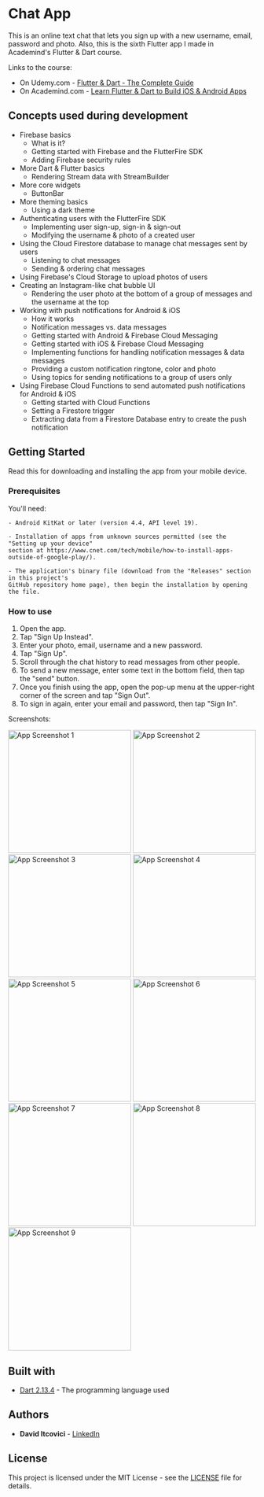 # Chat App

This is an online text chat that lets you sign up with a new username, email, password and photo.
Also, this is the sixth Flutter app I made in Academind's Flutter & Dart course.

Links to the course:

* On Udemy.com - [Flutter & Dart - The Complete Guide](https://www.udemy.com/course/learn-flutter-dart-to-build-ios-android-apps/)
* On Academind.com - [Learn Flutter & Dart to Build iOS & Android Apps](https://pro.academind.com/p/learn-flutter-dart-to-build-ios-android-apps-2020)

## Concepts used during development

* Firebase basics
  * What is it?
  * Getting started with Firebase and the FlutterFire SDK
  * Adding Firebase security rules
* More Dart & Flutter basics
  * Rendering Stream data with StreamBuilder
* More core widgets
  * ButtonBar
* More theming basics
  * Using a dark theme
* Authenticating users with the FlutterFire SDK
  * Implementing user sign-up, sign-in & sign-out
  * Modifying the username & photo of a created user
* Using the Cloud Firestore database to manage chat messages sent by users
  * Listening to chat messages
  * Sending & ordering chat messages
* Using Firebase's Cloud Storage to upload photos of users
* Creating an Instagram-like chat bubble UI
  * Rendering the user photo at the bottom of a group of messages and the username at the top
* Working with push notifications for Android & iOS
  * How it works
  * Notification messages vs. data messages
  * Getting started with Android & Firebase Cloud Messaging
  * Getting started with iOS & Firebase Cloud Messaging
  * Implementing functions for handling notification messages & data messages
  * Providing a custom notification ringtone, color and photo
  * Using topics for sending notifications to a group of users only
* Using Firebase Cloud Functions to send automated push notifications for Android & iOS
  * Getting started with Cloud Functions
  * Setting a Firestore trigger
  * Extracting data from a Firestore Database entry to create the push notification

## Getting Started

Read this for downloading and installing the app from your mobile device.

### Prerequisites

You'll need:

```
- Android KitKat or later (version 4.4, API level 19).

- Installation of apps from unknown sources permitted (see the "Setting up your device"
section at https://www.cnet.com/tech/mobile/how-to-install-apps-outside-of-google-play/).

- The application's binary file (download from the "Releases" section in this project's
GitHub repository home page), then begin the installation by opening the file.
```

### How to use

1. Open the app.
2. Tap "Sign Up Instead".
3. Enter your photo, email, username and a new password.
4. Tap "Sign Up".
5. Scroll through the chat history to read messages from other people.
6. To send a new message, enter some text in the bottom field, then tap the "send" button.
7. Once you finish using the app, open the pop-up menu at the upper-right corner of the screen and tap "Sign Out".
8. To sign in again, enter your email and password, then tap "Sign In".

Screenshots:

<p float="left">
  <img alt="App Screenshot 1" src="/dev_assets/images/app_screenshot_1.png" width="250" />
  <img alt="App Screenshot 2" src="/dev_assets/images/app_screenshot_2.png" width="250" />
  <img alt="App Screenshot 3" src="/dev_assets/images/app_screenshot_3.png" width="250" />
  <img alt="App Screenshot 4" src="/dev_assets/images/app_screenshot_4.png" width="250" />
  <img alt="App Screenshot 5" src="/dev_assets/images/app_screenshot_5.png" width="250" />
  <img alt="App Screenshot 6" src="/dev_assets/images/app_screenshot_6.png" width="250" />
  <img alt="App Screenshot 7" src="/dev_assets/images/app_screenshot_7.png" width="250" />
  <img alt="App Screenshot 8" src="/dev_assets/images/app_screenshot_8.png" width="250" />
  <img alt="App Screenshot 9" src="/dev_assets/images/app_screenshot_9.png" width="250" />
</p>

## Built with

* [Dart 2.13.4](https://dart.dev/) - The programming language used

## Authors

* **David Itcovici** - [LinkedIn](https://www.linkedin.com/in/david-itcovici/)

## License

This project is licensed under the MIT License - see the [LICENSE](LICENSE) file for details.

